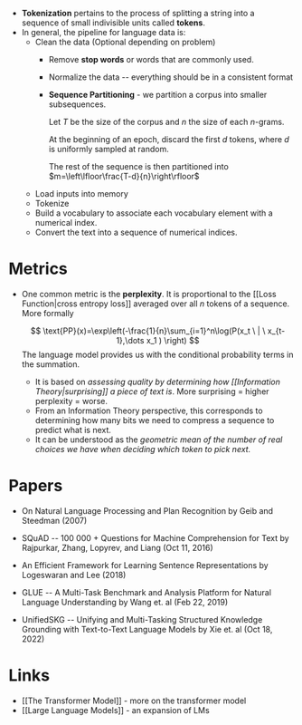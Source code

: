 * **Tokenization** pertains to the process of splitting a string into a sequence of small indivisible units called **tokens**.
* In general, the pipeline for language data is:
	* Clean the data (Optional depending on problem) 
		* Remove **stop words** or words that are commonly used.
		* Normalize the data -- everything should be in a consistent format
		* **Sequence Partitioning** - we partition a corpus into smaller subsequences.
		  
		  Let $T$ be the size of the corpus and $n$ the size of each $n$-grams.
		  
		  At the beginning of an epoch, discard the first $d$ tokens, where $d$ is uniformly sampled at random.
		  
		  The rest  of the sequence is then partitioned into $m=\left\lfloor\frac{T-d}{n}\right\rfloor$
	* Load inputs into memory
	* Tokenize
	* Build a vocabulary to associate each vocabulary element with a numerical index.
	* Convert the text into a sequence of numerical indices.

# Metrics
* One common metric is the **perplexity**. It is proportional to the [[Loss Function|cross entropy loss]] averaged over all $n$ tokens of a sequence. More formally 
  
  $$
  \text{PP}(x)=\exp\left(-\frac{1}{n}\sum_{i=1}^n\log(P(x_t \ | \ x_{t-1},\dots x_1 ) \right)
  $$
  The language model provides us with the conditional probability terms in the summation.

	* It is based on *assessing quality by determining how [[Information Theory|surprising]] a piece of text is*. More surprising = higher perplexity = worse.
	* From an Information Theory perspective, this corresponds to determining how many bits we need to compress a sequence to predict what is next.
	* It can be understood as the *geometric mean of the number of real choices we have when deciding which token to pick next.*

# Papers
* On Natural Language Processing and Plan Recognition by Geib and Steedman (2007)

* SQuAD -- 100 000 + Questions for Machine Comprehension for Text by Rajpurkar, Zhang, Lopyrev, and Liang (Oct 11, 2016)

* An Efficient Framework for Learning Sentence Representations by Logeswaran and Lee (2018)

* GLUE -- A Multi-Task Benchmark and Analysis Platform for Natural Language Understanding by Wang et. al (Feb 22, 2019)

* UnifiedSKG -- Unifying and Multi-Tasking Structured Knowledge Grounding with Text-to-Text Language Models by Xie et. al (Oct 18, 2022)
# Links
* [[The Transformer Model]] - more on the transformer model 
* [[Large Language Models]] - an expansion of LMs 